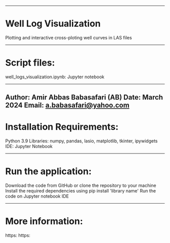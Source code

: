 --------------------------------------------------------------------------------------------------------------------------------------
# Well Log Visualization
Plotting and interactive cross-ploting well curves in LAS files

--------------------------------------------------------------------------------------------------------------------------------------
# Script files:
well_logs_visualization.ipynb: Jupyter notebook

--------------------------------------------------------------------------------------------------------------------------------------
Author: Amir Abbas Babasafari (AB)
Date: March 2024
Email: a.babasafari@yahoo.com
--------------------------------------------------------------------------------------------------------------------------------------
# Installation Requirements:
Python 3.9
Libraries: numpy, pandas, lasio, matplotlib, tkinter, ipywidgets
IDE: Jupyter Notebook

--------------------------------------------------------------------------------------------------------------------------------------
# Run the application:
Download the code from GitHub or clone the repository to your machine
Install the required dependencies using pip install 'library name'
Run the code on Jupyter notebook IDE

--------------------------------------------------------------------------------------------------------------------------------------
# More information:
https:
https:

